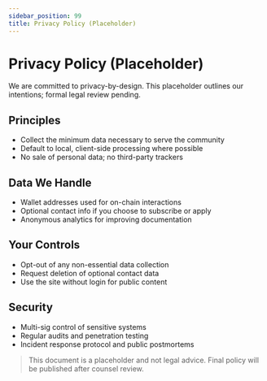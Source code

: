 ```yaml
---
sidebar_position: 99
title: Privacy Policy (Placeholder)
---
```


# Privacy Policy (Placeholder)

We are committed to privacy-by-design. This placeholder outlines our intentions; formal legal review pending.

## Principles

- Collect the minimum data necessary to serve the community
- Default to local, client-side processing where possible
- No sale of personal data; no third-party trackers

## Data We Handle

- Wallet addresses used for on-chain interactions
- Optional contact info if you choose to subscribe or apply
- Anonymous analytics for improving documentation

## Your Controls

- Opt-out of any non-essential data collection
- Request deletion of optional contact data
- Use the site without login for public content

## Security

- Multi-sig control of sensitive systems
- Regular audits and penetration testing
- Incident response protocol and public postmortems

> This document is a placeholder and not legal advice. Final policy will be published after counsel review.


